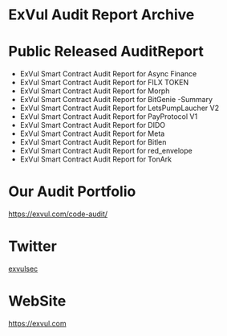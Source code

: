 # ExVul Audit Report Archive

# Public Released AuditReport
- ExVul Smart Contract Audit Report for Async Finance
- ExVul Smart Contract Audit Report for FILX TOKEN
- ExVul Smart Contract Audit Report for Morph
- ExVul Smart Contract Audit Report for BitGenie -Summary
- ExVul Smart Contract Audit Report for LetsPumpLaucher V2
- ExVul Smart Contract Audit Report for PayProtocol V1                         
- ExVul Smart Contract Audit Report for DIDO
- ExVul Smart Contract Audit Report for Meta
- ExVul Smart Contract Audit Report for Bitlen
- ExVul Smart Contract Audit Report for red_envelope
- ExVul Smart Contract Audit Report for TonArk
# Our Audit Portfolio
https://exvul.com/code-audit/


# Twitter
  [exvulsec](https://x.com/EXVULSEC)

# WebSite
  https://exvul.com
